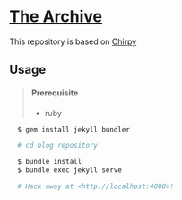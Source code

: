 # [The Archive](https://bossm0n5t3r.github.io/)

This repository is based on [Chirpy](https://github.com/cotes2020/jekyll-theme-chirpy)

## Usage

> #### Prerequisite
>
> - ruby

```sh
  $ gem install jekyll bundler

  # cd blog repository

  $ bundle install
  $ bundle exec jekyll serve

  # Hack away at <http://localhost:4000>!
```
